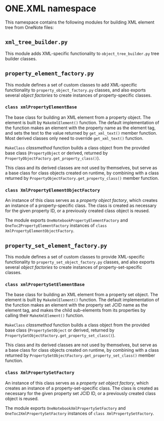 # ONE.XML namespace

This namespace contains the following modules for building XML element tree from OneNote files:

## `xml_tree_builder.py`

This module adds XML-specific functionality to `object_tree_builder.py` tree builder classes.

## `property_element_factory.py`

This module defines a set of custom classes to add XML-specific functionality to `property_object_factory.py` classes,
and also exports several *object factories* to create instances of property-specific classes.

### `class xmlPropertyElementBase`

The base class for building an XML element from a property object. The element is built by `MakeXmlElement()` function.
The default implementation of the function makes an element with the property name as the element tag,
and sets the text to the value returned by `get_xml_text()` member function.
Most derived classes only need to override `get_xml_text()` function.

`MakeClass` *classmethod* function builds a class object from the provided base class (`PropertyObject` or derived,
returned by `PropertyObjectFactory.get_property_class()`).

This class and its derived classes are not used by themselves,
but serve as a base class for class objects created on runtime,
by combining with a class returned by `PropertyObjectFactory.get_property_class()` member function.

### `class XmlPropertyElementObjectFactory`

An instance of this class serves as a *property object factory*,
which creates an instance of a property-specific class.
The class is created as necessary for the given property ID, or a previously created class object is reused.

The module exports `OneNotebookPropertyElementFactory` and `OneToc2PropertyElementFactory` instances of
`class XmlPropertyElementObjectFactory`.

## `property_set_element_factory.py`

This module defines a set of custom classes to provide XML-specific functionality to `property_set_object_factory.py` classes,
and also exports several *object factories* to create instances of property-set-specific classes.

### `class xmlPropertySetElementBase`

The base class for building an XML element from a property set object. The element is built by `MakeXmlElement()` function.
The default implementation of the function makes an element with the property set JCID name as the element tag,
and makes the child sub-elements from its properties by calling their `MakeXmlElement()` function.

`MakeClass` *classmethod* function builds a class object from the provided base class (`PropertySetObject` or derived,
returned by `PropertySetObjectFactory.get_property_set_class()`).

This class and its derived classes are not used by themselves,
but serve as a base class for class objects created on runtime,
by combining with a class returned by `PropertySetObjectFactory.get_property_set_class()` member function.

### `class XmlPropertySetFactory`

An instance of this class serves as a *property set object factory*,
which creates an instance of a property-set-specific class.
The class is created as necessary for the given property set JCID ID, or a previously created class object is reused.

The module exports `OneNotebookXmlPropertySetFactory` and `OneToc2XmlPropertySetFactory` instances of
`class XmlPropertySetFactory`.
